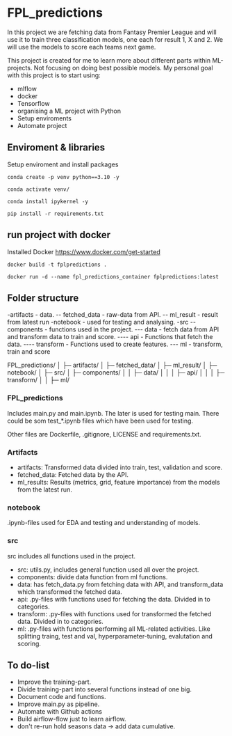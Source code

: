 # FPL_predictions

In this project we are fetching data from Fantasy Premier League and will use it to train three classification models, one each for result 1, X and 2.
We will use the models to score each teams next game. 

This project is created for me to learn more about different parts within ML-projects. Not focusing on doing best possible models. 
My personal goal with this project is to start using:
- mlflow
- docker
- Tensorflow
- organising a ML project with Python
- Setup enviroments
- Automate project

## Enviroment & libraries

Setup enviroment and install packages

```
conda create -p venv python==3.10 -y

conda activate venv/

conda install ipykernel -y

pip install -r requirements.txt
```

## run project with docker

Installed Docker https://www.docker.com/get-started

```
docker build -t fplpredictions .

docker run -d --name fpl_predictions_container fplpredictions:latest
```

## Folder structure

-artifacts - data.
-- fetched_data - raw-data from API.
-- ml_result - result from latest run
-notebook - used for testing and analysing.
-src 
-- components - functions used in the project.
--- data - fetch data from API and transform data to train and score.
---- api - Functions that fetch the data.
---- transform - Functions used to create features.
--- ml - transform, train and score

FPL_predictions/
│
├─ artifacts/
│ ├─ fetched_data/
│ ├─ ml_result/
│
├─ notebook/
│
├─ src/
│ ├─ components/
│ │ ├─ data/
│ │ │ ├─ api/
│ │ │ ├─ transform/
│ │ ├─ ml/


### FPL_predictions

Includes main.py and main.ipynb. The later is used for testing main.
There could be som test_*.ipynb files which have been used for testing. 

Other files are Dockerfile, .gitignore, LICENSE and requirements.txt. 


### Artifacts

- artifacts: Transformed data divided into train, test, validation and score. 
- fetched_data: Fetched data by the API.
- ml_results: Results (metrics, grid, feature importance) from the models from the latest run.  


### notebook

.ipynb-files used for EDA and testing and understanding of models. 


### src

src includes all  functions used in the project.

- src: utils.py, includes general function used all over the project. 
- components: divide data function from ml functions.
- data: has fetch_data.py from fetching data with API, and transform_data which transformed the fetched data.
- api: .py-files with functions used for fetching the data. Divided in to categories.
- transform: .py-files with functions used for transformed the fetched data. Divided in to categories.
- ml: .py-files with functions performing all ML-related activities. Like splitting traing, test and val, hyperparameter-tuning, evalutation and scoring.


## To do-list

- Improve the training-part.
- Divide training-part into several functions instead of one big.
- Document code and functions.
- Improve main.py as pipeline.
- Automate with Github actions
- Build airflow-flow just to learn airflow.
- don't re-run hold seasons data -> add data cumulative.